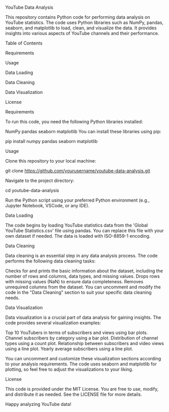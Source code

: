 YouTube Data Analysis

This repository contains Python code for performing data analysis on YouTube statistics. The code uses Python libraries such as NumPy, pandas, seaborn, and matplotlib to load, clean, and visualize the data. It provides insights into various aspects of YouTube channels and their performance.

Table of Contents

Requirements

Usage

Data Loading

Data Cleaning

Data Visualization

License


Requirements

To run this code, you need the following Python libraries installed:

NumPy
pandas
seaborn
matplotlib
You can install these libraries using pip:

pip install numpy pandas seaborn matplotlib

Usage

Clone this repository to your local machine:

git clone https://github.com/yourusername/youtube-data-analysis.git

Navigate to the project directory:

cd youtube-data-analysis

Run the Python script using your preferred Python environment (e.g., Jupyter Notebook, VSCode, or any IDE).

Data Loading

The code begins by loading YouTube statistics data from the 'Global YouTube Statistics.csv' file using pandas. You can replace this file with your own dataset if needed. The data is loaded with ISO-8859-1 encoding.

Data Cleaning

Data cleaning is an essential step in any data analysis process. The code performs the following data cleaning tasks:

Checks for and prints the basic information about the dataset, including the number of rows and columns, data types, and missing values.
Drops rows with missing values (NaN) to ensure data completeness.
Removes unrequired columns from the dataset.
You can uncomment and modify the code in the "Data Cleaning" section to suit your specific data cleaning needs.

Data Visualization

Data visualization is a crucial part of data analysis for gaining insights. The code provides several visualization examples:

Top 10 YouTubers in terms of subscribers and views using bar plots.
Channel subscribers by category using a bar plot.
Distribution of channel types using a count plot.
Relationship between subscribers and video views using a line plot.
Yearly average subscribers using a line plot.

You can uncomment and customize these visualization sections according to your analysis requirements. The code uses seaborn and matplotlib for plotting, so feel free to adjust the visualizations to your liking.

License

This code is provided under the MIT License. You are free to use, modify, and distribute it as needed. See the LICENSE file for more details.

Happy analyzing YouTube data!
